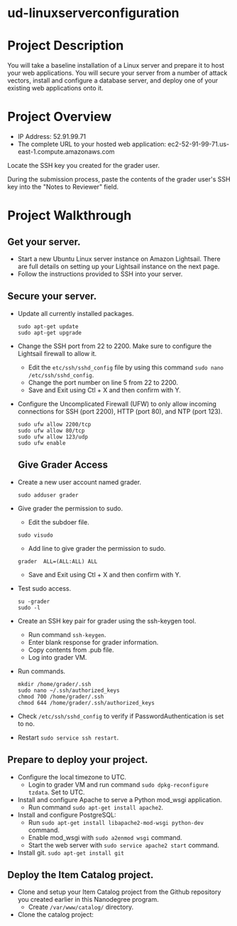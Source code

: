 # ud-linuxserverconfiguration

# Project Description
You will take a baseline installation of a Linux server and prepare it to host your web applications. You will secure your server from a number of attack vectors, install and configure a database server, and deploy one of your existing web applications onto it.

# Project Overview
* IP Address: 52.91.99.71
* The complete URL to your hosted web application: ec2-52-91-99-71.us-east-1.compute.amazonaws.com

Locate the SSH key you created for the grader user.

During the submission process, paste the contents of the grader user's SSH key into the "Notes to Reviewer" field.

# Project Walkthrough
## Get your server.
* Start a new Ubuntu Linux server instance on Amazon Lightsail. There are full details on setting up your Lightsail instance on the next page.
* Follow the instructions provided to SSH into your server.

## Secure your server.
* Update all currently installed packages.
  ```
  sudo apt-get update
  sudo apt-get upgrade
  ```
* Change the SSH port from 22 to 2200. Make sure to configure the Lightsail firewall to allow it.
  * Edit the ```etc/ssh/sshd_config``` file by using this command ```sudo nano /etc/ssh/sshd_config```.
  * Change the port number on line 5 from 22 to 2200.
  * Save and Exit using Ctl + X and then confirm with Y.
* Configure the Uncomplicated Firewall (UFW) to only allow incoming connections for SSH (port 2200), HTTP (port 80), and NTP (port 123).
  ```
  sudo ufw allow 2200/tcp
  sudo ufw allow 80/tcp
  sudo ufw allow 123/udp
  sudo ufw enable
  ```
  ## Give Grader Access
* Create a new user account named grader.
  ```
  sudo adduser grader
  ```
* Give grader the permission to sudo.
  * Edit the subdoer file.
  ```
  sudo visudo
  ```
  * Add line to give grader the permission to sudo.
  ```
  grader  ALL=(ALL:ALL) ALL
  ```
  * Save and Exit using Ctl + X and then confirm with Y.
  
* Test sudo access.
  ```
  su -grader
  sudo -l
  ```
* Create an SSH key pair for grader using the ssh-keygen tool.
  * Run command ```ssh-keygen```.
  * Enter blank response for grader information.
  * Copy contents from .pub file.
  * Log into grader VM.

* Run commands.
  ```
  mkdir /home/grader/.ssh
  sudo nano ~/.ssh/authorized_keys
  chmod 700 /home/grader/.ssh
  chmod 644 /home/grader/.ssh/authorized_keys
  ```
 * Check ```/etc/ssh/sshd_config``` to verify if PasswordAuthentication is set to no.
 
 * Restart ```sudo service ssh restart```.
 
  ## Prepare to deploy your project.
* Configure the local timezone to UTC. 
  * Login to grader VM and run command ```sudo dpkg-reconfigure tzdata```. 
  Set to UTC.
* Install and configure Apache to serve a Python mod_wsgi application.
  * Run command ```sudo apt-get install apache2```.
* Install and configure PostgreSQL:
  * Run ```sudo apt-get install libapache2-mod-wsgi python-dev``` command.
  * Enable mod_wsgi with ```sudo a2enmod wsgi``` command.
  * Start the web server with ```sudo service apache2 start``` command.
* Install git.
  ```sudo apt-get install git```
 
 ## Deploy the Item Catalog project.
* Clone and setup your Item Catalog project from the Github repository you created earlier in this Nanodegree program.
  * Create ```/var/www/catalog/``` directory.
* Clone the catalog project:
 



 
